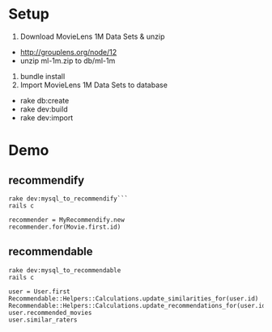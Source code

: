 # Setup 

1. Download MovieLens 1M Data Sets & unzip
  * http://grouplens.org/node/12
  * unzip ml-1m.zip to db/ml-1m
1. bundle install
1. Import MovieLens 1M Data Sets to database
  * rake db:create
  * rake dev:build
  * rake dev:import

# Demo

## recommendify

  ```
  rake dev:mysql_to_recommendify```
  rails c

  recommender = MyRecommendify.new
  recommender.for(Movie.first.id)  
  ``` 

## recommendable
  
  ```
  rake dev:mysql_to_recommendable
  rails c

  user = User.first
  Recommendable::Helpers::Calculations.update_similarities_for(user.id)
  Recommendable::Helpers::Calculations.update_recommendations_for(user.id)
  user.recommended_movies
  user.similar_raters
  
  ```

